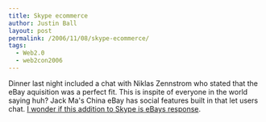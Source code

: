 ```yaml
---
title: Skype ecommerce
author: Justin Ball
layout: post
permalink: /2006/11/08/skype-ecommerce/
tags:
  - Web2.0
  - web2con2006
---
```


Dinner last night included a chat with Niklas Zennstrom who stated that the eBay aquisition was a perfect fit. This is inspite of everyone in the world saying huh? Jack Ma's China eBay has social features built in that let users chat. [I wonder if this addition to Skype is eBays response][1].

 [1]: http://www.extremetech.com/article2/0,1558,2054036,00.asp?kc=ETRSS02129TX1K0000532